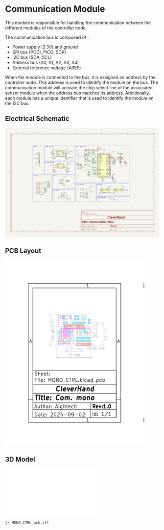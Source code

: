 # Communication Module
This module is responsible for handling the communication between the different modules of the controller node.

The communication bus is composed of :
- Power supply (3.3V) and ground
- SPI bus (POCI, PICO, SCK)
- I2C bus (SDA, SCL)
- Address bus (A0, A1, A2, A3, A4)
- External reference voltage (AREF)

When the module is connected to the bus, it is assigned an address by the controller node. This address is used to identify the module on the bus.
The communication module will activate the chip select line of the associated sensor module when the address bus matches its address.
Additionally, each module has a unique identifier that is used to identify the module on the I2C bus.

## Electrical Schematic
![MONO_CTRL_sch](plots/MONO_CTRL_sch.svg)

## PCB Layout
![MONO_CTRL_pcb](plots/MONO_CTRL_pcb.svg)

## 3D Model
![MONO_CTRL_3D](plots/MONO_CTRL_pcb.stl)

```stl
// MONO_CTRL_pcb.stl
